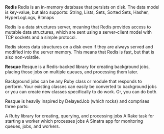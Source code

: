 **Redis**
Redis is an in-memory database that persists on disk. The data model is key-value, but also supports: String, Lists, Sets, Sorted Sets, Hasher, HyperLogLogs, Bitmaps

Redis is a data structures server, meaning that Redis provides access to mutable data structures, which are sent using a server-client model with TCP sockets and a simple protocol.

Redis stores data structures on a disk even if they are always served and modified into the server memory. This means that Redis is fast, but that is also non-volatile.

**Resque**
Resque is a Redis-backed library for creating background jobs, placing those jobs on multiple queues, and processing them later.

Background jobs can be any Ruby class or module that responds to perform. Your existing classes can easily be converted to background jobs or you can create new classes specifically to do work. Or, you can do both.

Resque is heavily inspired by DelayedJob (which rocks) and comprises three parts:

A Ruby library for creating, querying, and processing jobs
A Rake task for starting a worker which processes jobs
A Sinatra app for monitoring queues, jobs, and workers.
